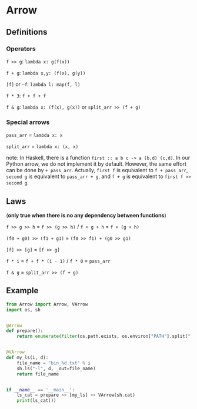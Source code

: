 # Arrow

## Definitions

### Operators

`f >> g`: `lambda x: g(f(x))`

`f + g`: `lambda x,y: (f(x), g(y))`

`[f]` or `~f`: `lambda l: map(f, l)`

`f * 3`: `f + f + f`

`f & g`: `lambda x: (f(x), g(x))` or `split_arr >> (f + g)`

### Special arrows

`pass_arr` = `lambda x: x`

`split_arr` = `lambda x: (x, x)`

note: In Haskell, there is a function `first :: a b c -> a (b,d) (c,d)`. In our Python arrow, we do not implement it by default. However, the same effort can be done by `+ pass_arr`. Actually, `first f` is equivalent to `f + pass_arr`, `second g` is equivalent to `pass_arr + g`, and `f + g` is equivalent to `first f >> second g`.

## Laws 

(**only true when there is no any dependency between functions**)
 
`f >> g >> h` = `f >> (g >> h)` / `f + g + h` = `f + (g + h)`

`(f0 + g0) >> (f1 + g1)` = `(f0 >> f1) + (g0 >> g1)`

`[f] >> [g]` = `[f >> g]`

`f * i` = `f + f * (i - 1)` / `f * 0` = `pass_arr`

`f & g` = `split_arr >> (f + g)`

## Example

```Python
from Arrow import Arrow, VArrow
import os, sh


@Arrow
def prepare():
    return enumerate(filter(os.path.exists, os.environ["PATH"].split(":")))


@VArrow
def my_ls(i, d):
    file_name = "bin_%d.txt" % i
    sh.ls("-l", d, _out=file_name)
    return file_name


if __name__ == '__main__':
    ls_cat = prepare >> [my_ls] >> VArrow(sh.cat)
    print(ls_cat())
```

